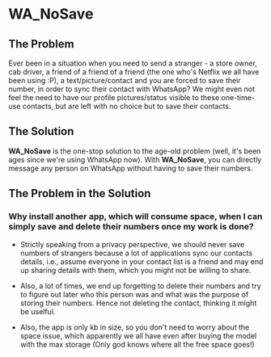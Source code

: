 # WA_NoSave

## The Problem 
Ever been in a situation when you need to send a stranger - a store owner, cab driver, a friend of a friend of a friend (the one who's Netflix we all have been using :P), a text/picture/contact and you are forced to save their number, in order to sync their contact with WhatsApp? We might even not feel the need to have our profile pictures/status visible to these one-time-use contacts, but are left with no choice but to save their contacts.

## The Solution
**WA_NoSave** is the one-stop solution to the age-old problem (well, it's been ages since we're using WhatsApp now). With **WA_NoSave**, you can directly message any person on WhatsApp without having to save their numbers.

## The Problem in the Solution

### Why install another app, which will consume space, when I can simply save and delete their numbers once my work is done?

 - Strictly speaking from a privacy perspective, we should never save numbers of strangers because a lot of applications sync our contacts details, i.e., assume everyone in your contact list is a friend and may end up sharing details with them, which you might not be willing to share.

 - Also, a lot of times, we end up forgetting to delete their numbers and try to figure out later who this person was and what was the purpose of storing their numbers. Hence not deleting the contact, thinking it might be uselful.

 - Also, the app is only kb in size, so you don't need to worry about the space issue, which apparently we all have even after buying the model with the max storage (Only god knows where all the free space goes!)